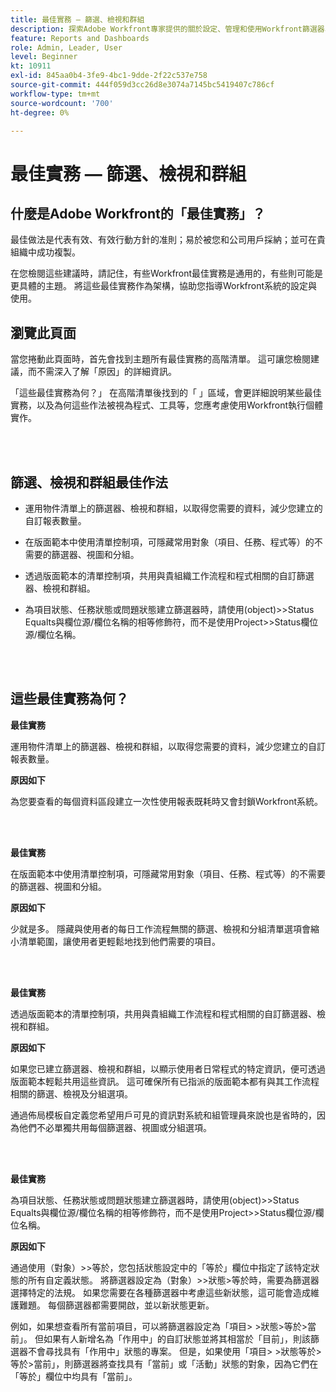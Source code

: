 ```yaml
---
title: 最佳實務 — 篩選、檢視和群組
description: 探索Adobe Workfront專家提供的關於設定、管理和使用Workfront篩選器、檢視和群組的最佳實務建議。
feature: Reports and Dashboards
role: Admin, Leader, User
level: Beginner
kt: 10911
exl-id: 845aa0b4-3fe9-4bc1-9dde-2f22c537e758
source-git-commit: 444f059d3cc26d8e3074a7145bc5419407c786cf
workflow-type: tm+mt
source-wordcount: '700'
ht-degree: 0%

---
```


# 最佳實務 — 篩選、檢視和群組

## 什麼是Adobe Workfront的「最佳實務」？

最佳做法是代表有效、有效行動方針的准則；易於被您和公司用戶採納；並可在貴組織中成功複製。

在您檢閱這些建議時，請記住，有些Workfront最佳實務是通用的，有些則可能是更具體的主題。 將這些最佳實務作為架構，協助您指導Workfront系統的設定與使用。

## 瀏覽此頁面

當您捲動此頁面時，首先會找到主題所有最佳實務的高階清單。 這可讓您檢閱建議，而不需深入了解「原因」的詳細資訊。

「這些最佳實務為何？」 在高階清單後找到的「 」區域，會更詳細說明某些最佳實務，以及為何這些作法被視為程式、工具等，您應考慮使用Workfront執行個體實作。

</br>
</br>

## 篩選、檢視和群組最佳作法

* 運用物件清單上的篩選器、檢視和群組，以取得您需要的資料，減少您建立的自訂報表數量。

* 在版面範本中使用清單控制項，可隱藏常用對象（項目、任務、程式等）的不需要的篩選器、視圖和分組。

* 透過版面範本的清單控制項，共用與貴組織工作流程和程式相關的自訂篩選器、檢視和群組。

* 為項目狀態、任務狀態或問題狀態建立篩選器時，請使用(object)>>Status Equalts與欄位源/欄位名稱的相等修飾符，而不是使用Project>>Status欄位源/欄位名稱。

</br>
</br>

## 這些最佳實務為何？

**最佳實務**

運用物件清單上的篩選器、檢視和群組，以取得您需要的資料，減少您建立的自訂報表數量。

**原因如下**

為您要查看的每個資料區段建立一次性使用報表既耗時又會封鎖Workfront系統。

</br>
</br>

**最佳實務**

在版面範本中使用清單控制項，可隱藏常用對象（項目、任務、程式等）的不需要的篩選器、視圖和分組。

**原因如下**

少就是多。 隱藏與使用者的每日工作流程無關的篩選、檢視和分組清單選項會縮小清單範圍，讓使用者更輕鬆地找到他們需要的項目。

</br>
</br>

**最佳實務**

透過版面範本的清單控制項，共用與貴組織工作流程和程式相關的自訂篩選器、檢視和群組。

**原因如下**

如果您已建立篩選器、檢視和群組，以顯示使用者日常程式的特定資訊，便可透過版面範本輕鬆共用這些資訊。 這可確保所有已指派的版面範本都有與其工作流程相關的篩選、檢視及分組選項。

通過佈局模板自定義您希望用戶可見的資訊對系統和組管理員來說也是省時的，因為他們不必單獨共用每個篩選器、視圖或分組選項。

</br>
</br>

**最佳實務**

為項目狀態、任務狀態或問題狀態建立篩選器時，請使用(object)>>Status Equalts與欄位源/欄位名稱的相等修飾符，而不是使用Project>>Status欄位源/欄位名稱。

**原因如下**

通過使用（對象）>>等於，您包括狀態設定中的「等於」欄位中指定了該特定狀態的所有自定義狀態。 將篩選器設定為（對象）>>狀態>等於時，需要為篩選器選擇特定的法規。 如果您需要在各種篩選器中考慮這些新狀態，這可能會造成維護難題。 每個篩選器都需要開啟，並以新狀態更新。

例如，如果想查看所有當前項目，可以將篩選器設定為「項目> >狀態>等於>當前」。 但如果有人新增名為「作用中」的自訂狀態並將其相當於「目前」，則該篩選器不會尋找具有「作用中」狀態的專案。 但是，如果使用「項目> >狀態等於>等於>當前」，則篩選器將查找具有「當前」或「活動」狀態的對象，因為它們在「等於」欄位中均具有「當前」。
